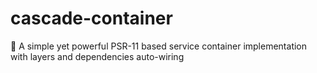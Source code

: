 # cascade-container
🧅 A simple yet powerful PSR-11 based service container implementation with layers and dependencies auto-wiring 
